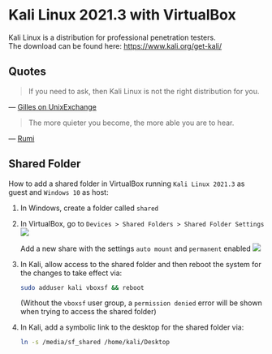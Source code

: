# Kali Linux 2021.3 with VirtualBox

Kali Linux is a distribution for professional penetration testers.  
The download can be found here: <https://www.kali.org/get-kali/>

## Quotes

> If you need to ask, then Kali Linux is not the right distribution for you.

&mdash; [Gilles on UnixExchange](https://unix.meta.stackexchange.com/a/5361/224262)

> The more quieter you become, the more able you are to hear.

&mdash; [Rumi](https://www.goodreads.com/quotes/6822193-the-quieter-you-become-the-more-you-are-able-to)


## Shared Folder

How to add a shared folder in VirtualBox running `Kali Linux 2021.3` as guest and `Windows 10` as host:

1. In Windows, create a folder called `shared`

1. In VirtualBox, go to `Devices > Shared Folders > Shared Folder Settings`
   ![][1]
   
   Add a new share with the settings `auto mount` and `permanent` enabled
   ![][2]
   
1. In Kali, allow access to the shared folder and then reboot the system for the changes to take effect via:

   ```sh
   sudo adduser kali vboxsf && reboot
   ```

   (Without the `vboxsf` user group, a `permission denied` error will be shown when trying to access the shared folder)

1. In Kali, add a symbolic link to the desktop for the shared folder via:

   ```sh
   ln -s /media/sf_shared /home/kali/Desktop
   ```

[1]: ./imgs/kali_1.png
[2]: ./imgs/kali_2.png
